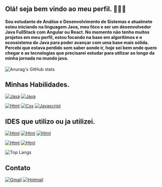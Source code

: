 ## Olá! seja bem vindo ao meu perfil. 👨🏽‍🎓
#### Sou estudante de Análise e Desenvolvimento de Sistemas e atualmete estou iniciando na linguagem Java, meu fóco e ser um desenvolvedor Java FullStack com Angular ou React. No momento não tenho muitos projetos em meu perfil, estou focando na base em algoritimos e o ecossistema do Java para poder avançar com uma base mais sólida. Percebi que estava perdido sem saber aonde ir, hoje sei bem onde quero chegar e as tecnologias que precisarei estudar para utilizar ao longo da minha jornada no mundo java.

![Anurag's GitHub stats](https://github-readme-stats.vercel.app/api?username=evdevjunior&show_icons=true&theme=dark)  

## Minhas Habilidades.

[![Java](https://img.shields.io/badge/Java-ED8B00?style=for-the-badge&logo=openjdk&logoColor=white)](https://www.w3schools.com/java/default.asp)   [![Java](https://img.shields.io/badge/Python-3776AB?style=for-the-badge&logo=python&logoColor=white)](https://www.w3schools.com/python/default.asp)



[![Html](https://img.shields.io/badge/HTML5-E34F26?style=for-the-badge&logo=html5&logoColor=white)](https://www.w3schools.com/html/default.asp)   [![Css](https://img.shields.io/badge/CSS3-1572B6?style=for-the-badge&logo=css3&logoColor=white)](https://www.w3schools.com/css/default.asp)   [![Javascript](https://img.shields.io/badge/JavaScript-F7DF1E?style=for-the-badge&logo=javascript&logoColor=black)](https://www.w3schools.com/js/default.asp)

## IDES que utilizo ou ja utilizei.

[![Html](https://img.shields.io/badge/IntelliJ_IDEA-000000.svg?style=for-the-badge&logo=intellij-idea&logoColor=white)](https://www.jetbrains.com/pt-br/idea/)  [![Html](https://img.shields.io/badge/PyCharm-000000.svg?&style=for-the-badge&logo=PyCharm&logoColor=white)](https://www.jetbrains.com/pt-br/pycharm/)  [![Html](https://img.shields.io/badge/WebStorm-000000?style=for-the-badge&logo=WebStorm&logoColor=white)](https://www.jetbrains.com/pt-br/webstorm/)

[![Html](https://img.shields.io/badge/Visual_Studio_Code-0078D4?style=for-the-badge&logo=visual%20studio%20code&logoColor=white)](https://code.visualstudio.com/)    [![Html](https://img.shields.io/badge/Eclipse-2C2255?style=for-the-badge&logo=eclipse&logoColor=white)](https://eclipseide.org/)

![Top Langs](https://github-readme-stats.vercel.app/api/top-langs/?username=evdevjunior&layout=compact&theme=dark)

## Contato
[![Gmail](https://img.shields.io/badge/Gmail-D14836?style=for-the-badge&logo=gmail&logoColor=white)](https://mail.google.com/mail/u/2/#inbox)   [![Hotmail](https://img.shields.io/badge/Microsoft_Outlook-0078D4?style=for-the-badge&logo=microsoft-outlook&logoColor=white)](https://outlook.live.com/mail/0/)

